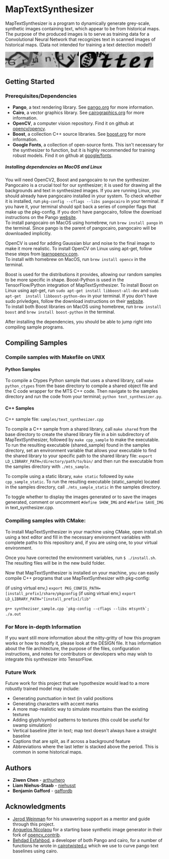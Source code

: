 # MapTextSynthesizer

MapTextSynthesizer is a program to dynamically generate grey-scale, synthetic images containing text, which appear to be from historical maps. The purpose of the produced images is to serve as training data for a Convolutional Neural Network that recognizes text in scanned images of historical maps. 
(Data not intended for training a text detection model!)

![MTS produced image, Grundy](samples/imgs/Grundy.png)
![MTS produced image, Otter](samples/imgs/Otter.png)


## Getting Started

### Prerequisites/Dependencies

* **Pango**, a text rendering library. See [pango.org](https://www.pango.org/) for more information.
* **Cairo**, a vector graphics library. See [cairographics.org](https://cairographics.org/) for more information.
* **OpenCV**, a computer vision repository. Find it on github at [opencv/opencv](https://github.com/opencv/opencv).
* **Boost**, a collection C++ source libraries. See [boost.org](https://www.boost.org/) for more information.
* **Google Fonts**, a collection of open-source fonts. This isn't necessary for the synthesizer to function, but it is highly recommended for training robust models. Find it on github at [google/fonts](https://github.com/google/fonts/).

##### Installing dependencies on MacOS and Linux

You will need OpenCV2, Boost and pangocairo to run the synthesizer.  
Pangocairo is a crucial tool for our synthesizer; it is used for drawing all the backgrounds and text in synthesized images. If you are running Linux, you should already have pangocairo installed in your system. To check whether it is installed, run `pkg-config --cflags --libs pangocairo` in your terminal. If you have it, your terminal should spit back a series of compiler flags that make up the pkg-config. If you don't have pangocairo, follow the download instructions on the Pango [website](https://www.pango.org/Download).  
To install pangocairo on MacOS using homebrew, run ```brew install pango``` in the terminal. Since pango is the parent of pangocairo, pangocairo will be downloaded implicitly. 

OpenCV is used for adding Gaussian blur and noise to the final image to make it more realistic.
To install OpenCV on Linux using apt-get, follow these steps from [learnopencv.com](https://www.learnopencv.com/install-opencv3-on-ubuntu/).   
To install with homebrew on MacOS, run ```brew install opencv``` in the terminal.

Boost is used for the distributions it provides, allowing our random samples to be more specific in shape. Boost-Python is used in the TensorFlow/Python integration of MapTextSynthesizer. To install Boost on Linux using apt-get, run ```sudo apt-get install libboost-all-dev``` and ```sudo apt-get  install libboost-python-dev``` in your terminal. If you don't have sudo privledges, follow the download instructions on their [website](https://www.boost.org/users/download/).   
To install both Boost libraries on MacOS using homebrew, run ```brew install boost``` and ```brew install boost-python``` in the terminal.

After installing the dependencies, you should be able to jump right into compiling sample programs.

## Compiling Samples

### Compile samples with Makefile on UNIX  

#### Python Samples

To compile a Ctypes Python sample that uses a shared library, call ```make python_ctypes``` from the base directory to compile a shared object file and the C code wrapper for the MTS C++ code. Then navigate to the samples directory and run the code from your terminal; ```python text_synthesizer.py```.

#### C++ Samples

C++ sample file: ```samples/text_synthesizer.cpp```

To compile a C++ sample from a shared library, call ```make shared``` from the base directory to create the shared library file in a bin subdirectory of MapTextSynthesizer, followed by ```make cpp_sample``` to make the executable. To run the resulting executable (shared_sample) found in the samples directory, set an environment variable that allows your executable to find the shared library to your specific path to the shared library file: ```export LD_LIBRARY_PATH=/directory/path/to/bin/``` and then run the executable from the samples directory with ```./mts_sample```.

To compile using a static library, ```make static``` followed by ```make cpp_sample_static```. To run the resulting executable (static_sample) located in the samples directory, call ```./mts_sample_static``` in the samples directory.

To toggle whether to display the images generated or to save the images generated, comment or uncomment ```#define SHOW_IMG``` and ```#define SAVE_IMG``` in text_synthesizer.cpp.

### Compiling samples with CMake:

To install MapTextSynthesizer in your machine using CMake, open install.sh using a text editor and fill in the necessary environment variables with complete paths to this repository and, if you are using one, to your virtual environment. 

Once you have corrected the environment variables, run `` $ ./install.sh ``. The resulting files will be in the new build folder.

Now that MapTextSynthesizer is installed on your machine, you can easily compile C++ programs that use MapTextSynthesizer with pkg-config:

(if using virtual env,) `` export PKG_CONFIG_PATH=[install_prefix]/share/pkgconfig ``
(if using virtual env,) `` export LD_LIBRARY_PATH="[install_prefix]/lib" ``

``g++ syntheziser_sample.cpp `pkg-config --cflags --libs mtsynth`; ./a.out``


### For More in-depth Information

If you want still more information about the nitty-gritty of how this program works or how to modify it, please look at the DESIGN file. It has information about the file architecture, the purpose of the files, configuration instructions, and notes for contributors or devolopers who may wish to integrate this synthesizer into TensorFlow.

### Future Work

Future work for this project that we hypothesize would lead to a more robustly trained model may include:  
* Generating punctuation in text (in valid positions
* Generating characters with accent marks
* A more map-realistic way to simulate mountains than the existing textures
* Adding glyph/symbol patterns to textures (this could be useful for swamp simulation)
* Vertical baseline jitter in text; map text doesn't always have a straight baseline
* Captions that are split, as if across a background feature
* Abbreviations where the last letter is stacked above the period. This is common in some historical maps.

## Authors

* **Ziwen Chen** - [arthurhero](https://github.com/arthurhero)
* **Liam Niehus-Staab** - [niehusst](https://github.com/niehusst)
* **Benjamin Gafford** - [gaffordb](https://github.com/gaffordb)

## Acknowledgments

* [Jerod Weinman](https://github.com/weinman) for his unwavering support as a mentor and guide through this project.
* [Anguelos Nicolaou](https://github.com/anguelos) for a starting base synthetic image generator in their fork of [opencv_contrib](https://github.com/anguelos/opencv_contrib/blob/gsoc_final_submission/modules/text/samples/text_synthesiser.py). 
* [Behdad Esfahbod](https://github.com/behdad), a developer of both Pango and cairo, for a number of functions he wrote in [cairotwisted.c](https://github.com/phuang/pango/blob/master/examples/cairotwisted.c) which we use to curve pango text baselines using cairo.

